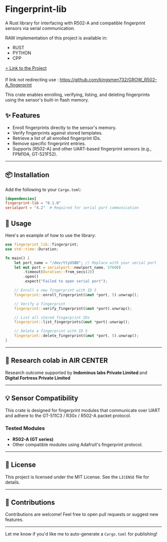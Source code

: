 # Fingerprint-lib

A Rust library for interfacing with R502-A and compatible fingerprint sensors via serial communication.

RAW implementation of this project is available in:
- RUST
- PYTHON
- CPP 

[ ⭐ Link to the Project](https://github.com/kingsmen732/GROW_R502-A_fingerprint) 

If link not redirecting use :
https://github.com/kingsmen732/GROW_R502-A_fingerprint

This crate enables enrolling, verifying, listing, and deleting fingerprints using the sensor's built-in flash memory.

## ✨ Features

- Enroll fingerprints directly to the sensor's memory.
- Verify fingerprints against stored templates.
- Retrieve a list of all enrolled fingerprint IDs.
- Remove specific fingerprint entries.
- Supports [R502-A] and other UART-based fingerprint sensors (e.g., FPM10A, GT-521F52).

---

## 📦 Installation

Add the following to your `Cargo.toml`:

```toml
[dependencies]
fingerprint-lib = "0.1.0"
serialport = "4.2"  # Required for serial port communication
```

## 🚀 Usage

Here's an example of how to use the library:

```rust
use fingerprint_lib::fingerprint;
use std::time::Duration;

fn main() {
    let port_name = "/dev/ttyUSB0"; // Replace with your serial port
    let mut port = serialport::new(port_name, 57600)
        .timeout(Duration::from_secs(2))
        .open()
        .expect("Failed to open serial port");

    // Enroll a new fingerprint with ID 5
    fingerprint::enroll_fingerprint(&mut *port, 5).unwrap();

    // Verify a fingerprint
    fingerprint::verify_fingerprint(&mut *port).unwrap();

    // List all stored fingerprint IDs
    fingerprint::list_fingerprints(&mut *port).unwrap();

    // Delete a fingerprint with ID 5
    fingerprint::delete_fingerprint(&mut *port, 5).unwrap();
}
```
---
## 📜 Research colab in AIR CENTER 

Research outcome supported by <b> Indominus labs Private Limited </b > and <b> Digital Fortress Private Limited </b>

---

## 💡 Sensor Compatibility

This crate is designed for fingerprint modules that communicate over UART and adhere to the GT-511C3 / R30x / R502-A packet protocol.

### Tested Modules

- **R502-A (GT series)**
- Other compatible modules using Adafruit's fingerprint protocol.

---

## 📜 License

This project is licensed under the MIT License. See the `LICENSE` file for details.

---

## 👋 Contributions

Contributions are welcome! Feel free to open pull requests or suggest new features.

---

Let me know if you'd like me to auto-generate a `Cargo.toml` for publishing!